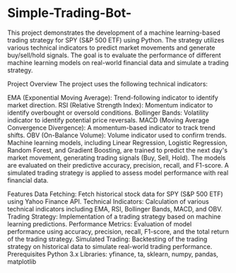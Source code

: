 # Simple-Trading-Bot-
This project demonstrates the development of a machine learning-based trading strategy for SPY (S&P 500 ETF) using Python. The strategy utilizes various technical indicators to predict market movements and generate buy/sell/hold signals. The goal is to evaluate the performance of different machine learning models on real-world financial data and simulate a trading strategy.

Project Overview
The project uses the following technical indicators:

EMA (Exponential Moving Average): Trend-following indicator to identify market direction.
RSI (Relative Strength Index): Momentum indicator to identify overbought or oversold conditions.
Bollinger Bands: Volatility indicator to identify potential price reversals.
MACD (Moving Average Convergence Divergence): A momentum-based indicator to track trend shifts.
OBV (On-Balance Volume): Volume indicator used to confirm trends.
Machine learning models, including Linear Regression, Logistic Regression, Random Forest, and Gradient Boosting, are trained to predict the next day's market movement, generating trading signals (Buy, Sell, Hold). The models are evaluated on their predictive accuracy, precision, recall, and F1-score. A simulated trading strategy is applied to assess model performance with real financial data.

Features
Data Fetching: Fetch historical stock data for SPY (S&P 500 ETF) using Yahoo Finance API.
Technical Indicators: Calculation of various technical indicators including EMA, RSI, Bollinger Bands, MACD, and OBV.
Trading Strategy: Implementation of a trading strategy based on machine learning predictions.
Performance Metrics: Evaluation of model performance using accuracy, precision, recall, F1-score, and the total return of the trading strategy.
Simulated Trading: Backtesting of the trading strategy on historical data to simulate real-world trading performance.
Prerequisites
Python 3.x
Libraries: yfinance, ta, sklearn, numpy, pandas, matplotlib
